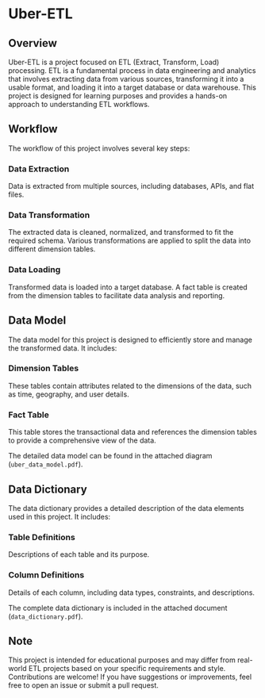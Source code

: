 # Uber-ETL

## Overview
Uber-ETL is a project focused on ETL (Extract, Transform, Load) processing. ETL is a fundamental process in data engineering and analytics that involves extracting data from various sources, transforming it into a usable format, and loading it into a target database or data warehouse. This project is designed for learning purposes and provides a hands-on approach to understanding ETL workflows.

## Workflow

The workflow of this project involves several key steps:

### Data Extraction
Data is extracted from multiple sources, including databases, APIs, and flat files.

### Data Transformation
The extracted data is cleaned, normalized, and transformed to fit the required schema. Various transformations are applied to split the data into different dimension tables.

### Data Loading
Transformed data is loaded into a target database. A fact table is created from the dimension tables to facilitate data analysis and reporting.

## Data Model

The data model for this project is designed to efficiently store and manage the transformed data. It includes:

### Dimension Tables
These tables contain attributes related to the dimensions of the data, such as time, geography, and user details.

### Fact Table
This table stores the transactional data and references the dimension tables to provide a comprehensive view of the data.

The detailed data model can be found in the attached diagram (`uber_data_model.pdf`).

## Data Dictionary

The data dictionary provides a detailed description of the data elements used in this project. It includes:

### Table Definitions
Descriptions of each table and its purpose.

### Column Definitions
Details of each column, including data types, constraints, and descriptions.

The complete data dictionary is included in the attached document (`data_dictionary.pdf`).

## Note
This project is intended for educational purposes and may differ from real-world ETL projects based on your specific requirements and style. Contributions are welcome! If you have suggestions or improvements, feel free to open an issue or submit a pull request.
